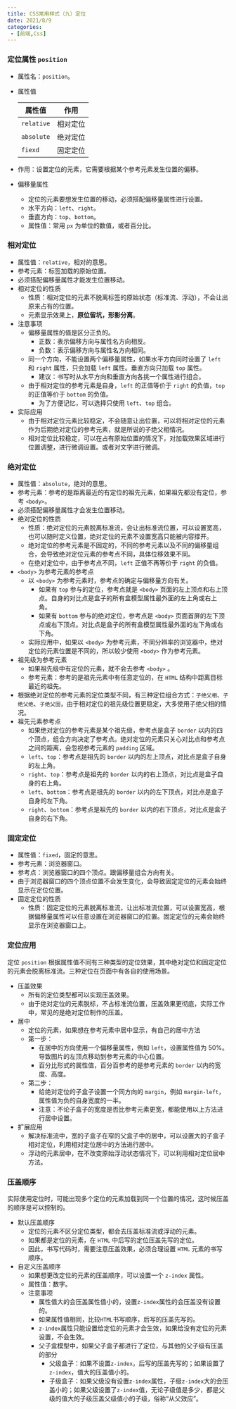 ```yaml
---
title: CSS常用样式（九）定位
date: 2021/8/9
categories:
 - [前端,Css]
---
```


### 定位属性 `position`

- 属性名：`position`。

- 属性值

  | 属性值     | 作用     |
  | ---------- | -------- |
  | `relative` | 相对定位 |
  | `absolute` | 绝对定位 |
  | `fiexd`    | 固定定位 |

- 作用：设置定位的元素，它需要根据某个参考元素发生位置的偏移。

- 偏移量属性

  - 定位的元素要想发生位置的移动，必须搭配偏移量属性进行设置。 
  - 水平方向：`left`、`right`。 
  - 垂直方向：`top`、`bottom`。 
  - 属性值：常用 `px` 为单位的数值，或者百分比。

### 相对定位

- 属性值：`relative`，相对的意思。
- 参考元素：标签加载的原始位置。
- 必须搭配偏移量属性才能发生位置移动。
- 相对定位的性质
  - 性质：相对定位的元素不脱离标签的原始状态（标准流、浮动），不会让出原来占有的位置。
  - 元素显示效果上，**原位留坑，形影分离**。
- 注意事项
  - 偏移量属性的值是区分正负的。 
    - 正数：表示偏移方向与属性名方向相反。
    - 负数：表示偏移方向与属性名方向相同。
  - 同一个方向，不能设置两个偏移量属性，如果水平方向同时设置了 `left` 和 `right` 属性，只会加载 `left` 属性。垂直方向只加载 `top` 属性。
    - 建议：书写时从水平方向和垂直方向各挑一个属性进行组合。
  - 由于相对定位的参考元素是自身，`left` 的正值等价于 `right` 的负值，`top` 的正值等价于 `bottom` 的负值。
    - 为了方便记忆，可以选择只使用 `left`、`top` 组合。
- 实际应用
  - 由于相对定位元素比较稳定，不会随意让出位置，可以将相对定位的元素作为后期绝对定位的参考元素，就是所说的子绝父相情况。
  - 相对定位比较稳定，可以在占有原始位置的情况下，对加载效果区域进行位置调整，进行微调设置。或者对文字进行微调。

### 绝对定位

- 属性值：`absolute`，绝对的意思。
- 参考元素：参考的是距离最近的有定位的祖先元素，如果祖先都没有定位，参考 `<body>`。
- 必须搭配偏移量属性才会发生位置移动。
- 绝对定位的性质
  - 性质：绝对定位的元素脱离标准流，会让出标准流位置，可以设置宽高，也可以随时定义位置，绝对定位的元素不设置宽高只能被内容撑开。
  - 绝对定位的参考元素是不固定的，不同的参考元素以及不同的偏移量组合，会导致绝对定位元素的参考点不同，具体位移效果不同。
  - 在绝对定位中，由于参考点不同，`left` 正值不再等价于 `right` 的负值。
- `<body>` 为参考元素的参考点
  - 以 `<body>` 为参考元素时，参考点的确定与偏移量方向有关。
    - 如果有 `top` 参与的定位，参考点就是 `<body>` 页面的左上顶点和右上顶点。自身的对比点是盒子的所有盒模型属性最外面的左上角或右上角。
    - 如果有 `bottom` 参与的绝对定位，参考点是 `<body>` 页面首屏的左下顶点或右下顶点。对比点是盒子的所有盒模型属性最外面的左下角或右下角。
  - 实际应用中，如果以 `<body>` 为参考元素，不同分辨率的浏览器中，绝对定位的元素位置是不同的，所以较少使用 `<body>` 作为参考元素。
- 祖先级为参考元素
  - 如果祖先级中有定位的元素，就不会去参考 `<body>` 。
  - 参考元素：参考的是祖先元素中有任意定位的，在 `HTML` 结构中距离目标最近的祖先。
- 根据绝对定位的参考元素的定位类型不同，有三种定位组合方式：`子绝父相`、`子绝父绝`、`子绝父固`，由于相对定位的祖先级位置更稳定，大多使用子绝父相的情况。
- 祖先元素参考点
  - 如果绝对定位的参考元素是某个祖先级，参考点是盒子 `border` 以内的四个顶点，组合方向决定了参考点。绝对定位的元素只关心对比点和参考点之间的距离，会忽视参考元素的 `padding` 区域。
  - `left`、`top`：参考点是祖先的 `border` 以内的左上顶点，对比点是盒子自身的左上角。
  - `right`、`top`：参考点是祖先的 `border` 以内的右上顶点，对比点是盒子自身的右上角。
  - `left`、`bottom`：参考点是祖先的 `border` 以内的左下顶点，对比点是盒子自身的左下角。 
  - `right`、`bottom`：参考点是祖先的 `border` 以内的右下顶点，对比点是盒子自身的右下角。

### 固定定位

- 属性值：`fixed`，固定的意思。
- 参考元素：浏览器窗口。
- 参考点：浏览器窗口的四个顶点。跟偏移量组合方向有关。
- 由于浏览器窗口的四个顶点位置不会发生变化，会导致固定定位的元素会始终显示在定位位置。
- 固定定位的性质
  - 性质：固定定位的元素脱离标准流，让出标准流位置，可以设置宽高，根据偏移量属性可以任意设置在浏览器窗口的位置。固定定位的元素会始终显示在浏览器窗口上。

### 定位应用

定位 `position` 根据属性值不同有三种类型的定位效果，其中绝对定位和固定定位的元素会脱离标准流。三种定位在页面中有各自的使用场景。

- 压盖效果
  - 所有的定位类型都可以实现压盖效果。 
  - 由于绝对定位的元素脱标，不占标准流位置，压盖效果更彻底，实际工作中，常见的是绝对定位制作的压盖。
- 居中
  - 定位的元素，如果想在参考元素中居中显示，有自己的居中方法
  - 第一步：
    - 在居中的方向使用一个偏移量属性，例如 `left`，设置属性值为 50%。导致图片的左顶点移动到参考元素的中心位置。 
    - 百分比形式的属性值，百分百参考的是参考元素的 `border` 以内的宽度、高度。
  - 第二步：
    - 给绝对定位的子盒子设置一个同方向的 `margin`，例如 `margin-left`，属性值为负的自身宽度的一半。
    - 注意：不论子盒子的宽度是否比参考元素更宽，都能使用以上方法进行居中设置。
- 扩展应用
  - 解决标准流中，宽的子盒子在窄的父盒子中的居中，可以设置大的子盒子相对定位，利用相对定位居中的方法进行居中。
  - 浮动的元素居中，在不改变原始浮动状态情况下，可以利用相对定位居中方法。

### 压盖顺序

实际使用定位时，可能出现多个定位的元素加载到同一个位置的情况，这时候压盖的顺序是可以控制的。

- 默认压盖顺序
  - 定位的元素不区分定位类型，都会去压盖标准流或浮动的元素。
  - 如果都是定位的元素，在 `HTML` 中后写的定位压盖先写的定位。
  - 因此，书写代码时，需要注意压盖效果，必须合理设置 `HTML` 元素的书写顺序。
- 自定义压盖顺序
  - 如果想更改定位的元素的压盖顺序，可以设置一个 `z-index` 属性。 
  - 属性值：数字。
  - 注意事项
    - 属性值大的会压盖属性值小的，设置`z-index`属性的会压盖没有设置的。
    - 如果属性值相同，比较`HTML`书写顺序，后写的压盖先写的。 
    - `z-index`属性只能设置给定位的元素才会生效，如果给没有定位的元素设置，不会生效。
    - 父子盒模型中，如果父子盒子都进行了定位，与其他的父子级有压盖的部分
      - 父级盒子：如果不设置`z-index`，后写的压盖先写的；如果设置了`z-index`，值大的压盖值小的。
      - 子级盒子：如果父级没有设置`z-index`属性，子级`z-index`大的会压盖小的；如果父级设置了`z-index`值，无论子级值是多少，都是父级的值大的子级压盖父级值小的子级，俗称“从父效应”。

